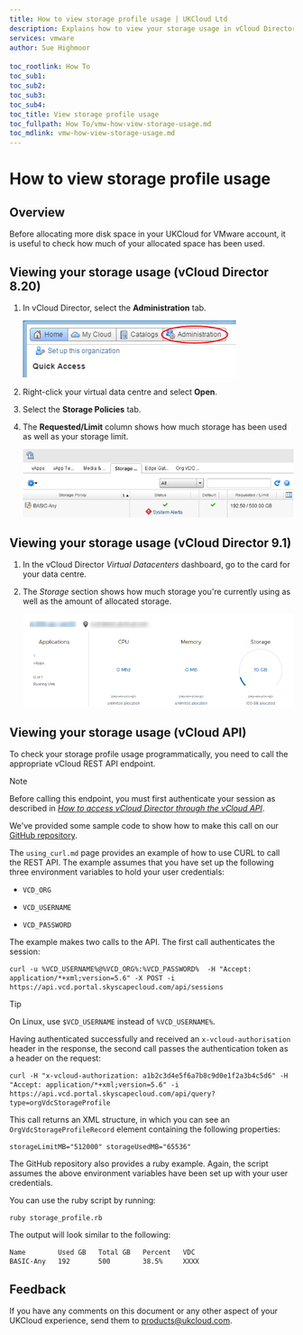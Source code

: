 ```yaml
---
title: How to view storage profile usage | UKCloud Ltd
description: Explains how to view your storage usage in vCloud Director using the API
services: vmware
author: Sue Highmoor

toc_rootlink: How To
toc_sub1: 
toc_sub2:
toc_sub3:
toc_sub4:
toc_title: View storage profile usage
toc_fullpath: How To/vmw-how-view-storage-usage.md
toc_mdlink: vmw-how-view-storage-usage.md
---
```


# How to view storage profile usage

## Overview

Before allocating more disk space in your UKCloud for VMware account, it is useful to check how much of your allocated space has been used.

## Viewing your storage usage (vCloud Director 8.20)

1. In vCloud Director, select the **Administration** tab.

    ![Administration tab in vCloud Director](images/vmw-vcd-tab-admin.png)

2. Right-click your virtual data centre and select **Open**.

3. Select the **Storage Policies** tab.

4. The **Requested/Limit** column shows how much storage has been used as well as your storage limit.

    ![Storage Policies tab](images/vmw-vcd-storage-usage.png)

## Viewing your storage usage (vCloud Director 9.1)

1. In the vCloud Director *Virtual Datacenters* dashboard, go to the card for your data centre.

2. The *Storage* section shows how much storage you're currently using as well as the amount of allocated storage.

    ![VDC card showing storage usage and allocation](images/vmw-vcd91-storage-usage.png)

## Viewing your storage usage (vCloud API)

To check your storage profile usage programmatically, you need to call the appropriate vCloud REST API endpoint.

> [!NOTE]
> Before calling this endpoint, you must first authenticate your session as described in [*How to access vCloud Director through the vCloud API*](vmw-how-access-vcloud-api.md).

We've provided some sample code to show how to make this call on our [GitHub repository](https://github.com/ukcloud/knowledge_centre/tree/master/StorageProfileUsage).

The `using_curl.md` page provides an example of how to use CURL to call the REST API. The example assumes that you have set up the following three environment variables to hold your user credentials:

- `VCD_ORG`

- `VCD_USERNAME`

- `VCD_PASSWORD`

The example makes two calls to the API. The first call authenticates the session:

    curl -u %VCD_USERNAME%@%VCD_ORG%:%VCD_PASSWORD%  -H "Accept: application/*+xml;version=5.6" -X POST -i https://api.vcd.portal.skyscapecloud.com/api/sessions

> [!TIP]
> On Linux, use `$VCD_USERNAME` instead of `%VCD_USERNAME%`.

Having authenticated successfully and received an `x-vcloud-authorisation` header in the response, the second call passes the authentication token as a header on the request:

    curl -H "x-vcloud-authorization: a1b2c3d4e5f6a7b8c9d0e1f2a3b4c5d6" -H "Accept: application/*+xml;version=5.6" -i  https://api.vcd.portal.skyscapecloud.com/api/query?type=orgVdcStorageProfile

This call returns an XML structure, in which you can see an `OrgVdcStorageProfileRecord` element containing the following properties:

    storageLimitMB="512000" storageUsedMB="65536"

The GitHub repository also provides a ruby example. Again, the script assumes the above environment variables have been set up with your user credentials.

You can use the ruby script by running:

    ruby storage_profile.rb

The output will look similar to the following:

    Name        Used GB   Total GB   Percent   VDC
    BASIC-Any   192       500        38.5%     XXXX

## Feedback

If you have any comments on this document or any other aspect of your UKCloud experience, send them to <products@ukcloud.com>.